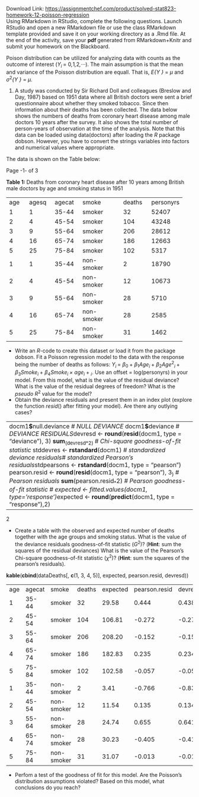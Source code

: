 Download Link: https://assignmentchef.com/product/solved-stat823-homework-12-poisson-regression
<br>
Using RMarkdown in RStudio, complete the following questions. Launch RStudio and open a new RMarkdown file or use the class RMarkdown template provided and save it on your working directory as a .Rmd file. At the end of the activity, save your <strong>pdf </strong>generated from RMarkdown+Knitr and submit your homework on the Blackboard.

Poison distribution can be utilized for analyzing data with counts as the outcome of interest (<em>Y<sub>i </sub></em>= 0<em>,</em>1<em>,</em>2<em>,···</em>). The main assumption is that the mean and variance of the Poisson distribution are equall. That is, <em>E{Y } </em>= <em>µ </em>and <em>σ</em><sup>2</sup><em>{Y } </em>= <em>µ</em>.

<ol>

 <li>A study was conducted by Sir Richard Doll and colleagues (Breslow and Day, 1987) based on 1951 data where all British doctors were sent a brief questionnaire about whether they smoked tobacco. Since then information about their deaths has been collected. The data below shows the numbers of deaths from coronary heart disease among male doctors 10 years after the survey. It also shows the total number of person-years of observation at the time of the analysis. Note that this data can be loaded using data(doctors) after loading the <em>R </em>package dobson. However, you have to convert the strings variables into factors and numerical values where appropriate.</li>

</ol>

The data is shown on the Table below:

Page -1- of 3

<strong>Table 1: </strong>Deaths from coronary heart disease after 10 years among British male doctors by age and smoking status in 1951

<table width="370">

 <tbody>

  <tr>

   <td width="38">age</td>

   <td width="53">agesq</td>

   <td width="59">agecat</td>

   <td width="94">smoke</td>

   <td width="60">deaths</td>

   <td width="65">personyrs</td>

  </tr>

  <tr>

   <td width="38">1</td>

   <td width="53">1</td>

   <td width="59">35-44</td>

   <td width="94">smoker</td>

   <td width="60">32</td>

   <td width="65">52407</td>

  </tr>

  <tr>

   <td width="38">2</td>

   <td width="53">4</td>

   <td width="59">45-54</td>

   <td width="94">smoker</td>

   <td width="60">104</td>

   <td width="65">43248</td>

  </tr>

  <tr>

   <td width="38">3</td>

   <td width="53">9</td>

   <td width="59">55-64</td>

   <td width="94">smoker</td>

   <td width="60">206</td>

   <td width="65">28612</td>

  </tr>

  <tr>

   <td width="38">4</td>

   <td width="53">16</td>

   <td width="59">65-74</td>

   <td width="94">smoker</td>

   <td width="60">186</td>

   <td width="65">12663</td>

  </tr>

  <tr>

   <td width="38">5</td>

   <td width="53">25</td>

   <td width="59">75-84</td>

   <td width="94">smoker</td>

   <td width="60">102</td>

   <td width="65">5317</td>

  </tr>

  <tr>

   <td width="38">1</td>

   <td width="53">1</td>

   <td width="59">35-44</td>

   <td width="94">non-smoker</td>

   <td width="60">2</td>

   <td width="65">18790</td>

  </tr>

  <tr>

   <td width="38">2</td>

   <td width="53">4</td>

   <td width="59">45-54</td>

   <td width="94">non-smoker</td>

   <td width="60">12</td>

   <td width="65">10673</td>

  </tr>

  <tr>

   <td width="38">3</td>

   <td width="53">9</td>

   <td width="59">55-64</td>

   <td width="94">non-smoker</td>

   <td width="60">28</td>

   <td width="65">5710</td>

  </tr>

  <tr>

   <td width="38">4</td>

   <td width="53">16</td>

   <td width="59">65-74</td>

   <td width="94">non-smoker</td>

   <td width="60">28</td>

   <td width="65">2585</td>

  </tr>

  <tr>

   <td width="38">5</td>

   <td width="53">25</td>

   <td width="59">75-84</td>

   <td width="94">non-smoker</td>

   <td width="60">31</td>

   <td width="65">1462</td>

  </tr>

 </tbody>

</table>

<ul>

 <li>Write an <em>R</em>-code to create this dataset or load it from the package dobson. Fit a Poisson regression model to the data with the response being the number of deaths as follows: <em>Y<sub>i </sub></em>= <em>β</em><sub>0 </sub>+ <em>β</em><sub>1</sub><em>Age<sub>i </sub></em>+ <em>β</em><sub>2</sub><em>Age</em><sup>2</sup><em><sub>i </sub></em>+ <em>β</em><sub>3</sub><em>Smoke<sub>i </sub></em>+ <em>β</em><sub>4</sub><em>Smoke<sub>i </sub>× age<sub>i </sub></em>+ <em><sub>i</sub></em>. Use an offset = log(personyrs) in your model. From this model, what is the value of the residual deviance? What is the value of the residual degrees of freedom? What is the <em>pseudo R</em><sup>2 </sup>value for the model?</li>

 <li>Obtain the deviance residuals and present them in an index plot (explore the function <em>resid</em>() after fitting your model). Are there any outlying cases?</li>

</ul>

<table width="632">

 <tbody>

  <tr>

   <td width="632">docm1<strong>$</strong>null.deviance <em># NULL DEVIANCE </em>docm1<strong>$</strong>deviance <em># DEVIANCE RESIDUALS</em>devresd &lt;- <strong>round</strong>(<strong>resid</strong>(docm1, type = “deviance”), 3) <strong>sum</strong><sub>(devresd</sub><strong><sub>^</sub></strong><sub>2</sub><sub>) </sub><em># Chi-square goodness-of-fit statistic </em>stddevres &lt;- <strong>rstandard</strong>(docm1) <em># standardized deviance residuals</em><em># standardized Pearson’s residuals</em>stdpearsons &lt;- <strong>rstandard</strong>(docm1, type = “pearson”) pearson.resid &lt;- <strong>round</strong>(<strong>resid</strong>(docm1, type = “pearson”), 3<sub>) </sub><em># Pearson residuals </em><strong>sum</strong>(pearson.resid<strong><sub>^</sub></strong>2) <em># Pearson goodness-of-fit statistic # expected &lt;- fitted.values(docm1, type=’response’)</em>expected &lt;- <strong>round</strong>(<strong>predict</strong>(docm1, type = “response”),2)</td>

  </tr>

 </tbody>

</table>

2

<ul>

 <li>Create a table with the observed and expected number of deaths together with the age groups and smoking status. What is the value of the deviance residuals goodness-of-fit statistic (<em>G</em><sup>2</sup>)? (<strong>Hint</strong>: sum the squares of the residual deviances) What is the value of the Pearson’s Chi-square goodness-of-fit statistic (<em>χ</em><sup>2</sup>)? (<strong>Hint</strong>: sum the squares of the pearson’s residuals).</li>

</ul>

<strong>kable</strong>(<strong>cbind</strong>(dataDeaths[, <strong>c</strong>(1, 3, 4, 5)], expected, pearson.resid, devresd))

<table width="485">

 <tbody>

  <tr>

   <td width="38">age</td>

   <td width="59">agecat</td>

   <td width="94">smoke</td>

   <td width="60">deaths</td>

   <td width="76">expected</td>

   <td width="105">pearson.resid</td>

   <td width="52">devresd</td>

  </tr>

  <tr>

   <td width="38">1</td>

   <td width="59">35-44</td>

   <td width="94">smoker</td>

   <td width="60">32</td>

   <td width="76">29.58</td>

   <td width="105">0.444</td>

   <td width="52">0.438</td>

  </tr>

  <tr>

   <td width="38">2</td>

   <td width="59">45-54</td>

   <td width="94">smoker</td>

   <td width="60">104</td>

   <td width="76">106.81</td>

   <td width="105">-0.272</td>

   <td width="52">-0.273</td>

  </tr>

  <tr>

   <td width="38">3</td>

   <td width="59">55-64</td>

   <td width="94">smoker</td>

   <td width="60">206</td>

   <td width="76">208.20</td>

   <td width="105">-0.152</td>

   <td width="52">-0.153</td>

  </tr>

  <tr>

   <td width="38">4</td>

   <td width="59">65-74</td>

   <td width="94">smoker</td>

   <td width="60">186</td>

   <td width="76">182.83</td>

   <td width="105">0.235</td>

   <td width="52">0.234</td>

  </tr>

  <tr>

   <td width="38">5</td>

   <td width="59">75-84</td>

   <td width="94">smoker</td>

   <td width="60">102</td>

   <td width="76">102.58</td>

   <td width="105">-0.057</td>

   <td width="52">-0.057</td>

  </tr>

  <tr>

   <td width="38">1</td>

   <td width="59">35-44</td>

   <td width="94">non-smoker</td>

   <td width="60">2</td>

   <td width="76">3.41</td>

   <td width="105">-0.766</td>

   <td width="52">-0.830</td>

  </tr>

  <tr>

   <td width="38">2</td>

   <td width="59">45-54</td>

   <td width="94">non-smoker</td>

   <td width="60">12</td>

   <td width="76">11.54</td>

   <td width="105">0.135</td>

   <td width="52">0.134</td>

  </tr>

  <tr>

   <td width="38">3</td>

   <td width="59">55-64</td>

   <td width="94">non-smoker</td>

   <td width="60">28</td>

   <td width="76">24.74</td>

   <td width="105">0.655</td>

   <td width="52">0.641</td>

  </tr>

  <tr>

   <td width="38">4</td>

   <td width="59">65-74</td>

   <td width="94">non-smoker</td>

   <td width="60">28</td>

   <td width="76">30.23</td>

   <td width="105">-0.405</td>

   <td width="52">-0.411</td>

  </tr>

  <tr>

   <td width="38">5</td>

   <td width="59">75-84</td>

   <td width="94">non-smoker</td>

   <td width="60">31</td>

   <td width="76">31.07</td>

   <td width="105">-0.013</td>

   <td width="52">-0.013</td>

  </tr>

 </tbody>

</table>

<ul>

 <li>Perfom a test of the goodness of fit for this model. Are the Poisson’s distribution assumptions violated? Based on this model, what conclusions do you reach?</li>

</ul>
